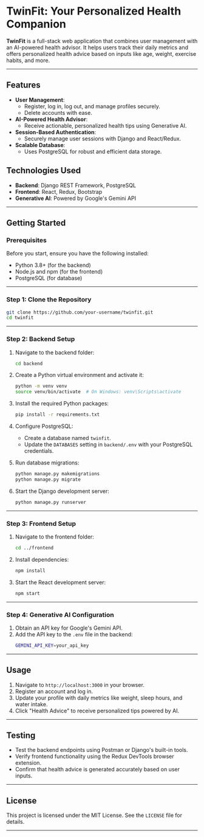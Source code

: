 
# TwinFit: Your Personalized Health Companion

**TwinFit** is a full-stack web application that combines user management with an AI-powered health advisor. It helps users track their daily metrics and offers personalized health advice based on inputs like age, weight, exercise habits, and more.

---

## Features

- **User Management**: 
  - Register, log in, log out, and manage profiles securely.
  - Delete accounts with ease.
- **AI-Powered Health Advisor**:
  - Receive actionable, personalized health tips using Generative AI.
- **Session-Based Authentication**:
  - Securely manage user sessions with Django and React/Redux.
- **Scalable Database**:
  - Uses PostgreSQL for robust and efficient data storage.


## Technologies Used

- **Backend**: Django REST Framework, PostgreSQL
- **Frontend**: React, Redux, Bootstrap
- **Generative AI**: Powered by Google's Gemini API

---

## Getting Started

### Prerequisites

Before you start, ensure you have the following installed:
- Python 3.8+ (for the backend)
- Node.js and npm (for the frontend)
- PostgreSQL (for database)

---

### Step 1: Clone the Repository

```bash
git clone https://github.com/your-username/twinfit.git
cd twinfit
```

---

### Step 2: Backend Setup

1. Navigate to the backend folder:
   ```bash
   cd backend
   ```

2. Create a Python virtual environment and activate it:
   ```bash
   python -m venv venv
   source venv/bin/activate  # On Windows: venv\Scripts\activate
   ```

3. Install the required Python packages:
   ```bash
   pip install -r requirements.txt
   ```

4. Configure PostgreSQL:
   - Create a database named `twinfit`.
   - Update the `DATABASES` setting in `backend/.env` with your PostgreSQL credentials.

5. Run database migrations:
   ```bash
   python manage.py makemigrations
   python manage.py migrate
   ```

6. Start the Django development server:
   ```bash
   python manage.py runserver
   ```

---

### Step 3: Frontend Setup

1. Navigate to the frontend folder:
   ```bash
   cd ../frontend
   ```

2. Install dependencies:
   ```bash
   npm install
   ```

3. Start the React development server:
   ```bash
   npm start
   ```

---

### Step 4: Generative AI Configuration

1. Obtain an API key for Google's Gemini API.
2. Add the API key to the `.env` file in the backend:
   ```bash
   GEMINI_API_KEY=your_api_key
   ```

---

## Usage

1. Navigate to `http://localhost:3000` in your browser.
2. Register an account and log in.
3. Update your profile with daily metrics like weight, sleep hours, and water intake.
4. Click "Health Advice" to receive personalized tips powered by AI.

---

## Testing

- Test the backend endpoints using Postman or Django's built-in tools.
- Verify frontend functionality using the Redux DevTools browser extension.
- Confirm that health advice is generated accurately based on user inputs.

---

## License

This project is licensed under the MIT License. See the `LICENSE` file for details.

---
